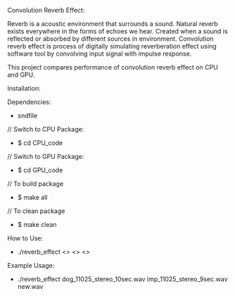 Convolution Reverb Effect:

Reverb is a acoustic environment that surrounds a sound. Natural reverb exists everywhere in the forms of echoes we hear.
Created when a sound is reflected or absorbed by different sources in environment. Convolution reverb effect is process
of digitally simulating reverberation effect using software tool by convolving input signal with impulse response.

This project compares performance of convolution reverb effect on CPU and GPU. 

Installation:

Dependencies:
- sndfile

// Switch to CPU Package:
- $ cd CPU_code 

// Switch to GPU Package:
- $ cd GPU_code 

// To build package
 - $ make all

// To clean package
- $ make clean

How to Use:
- ./reverb_effect <<song>> <<impulse>> <<output>>
 
Example Usage:
 - ./reverb_effect dog_11025_stereo_10sec.wav imp_11025_stereo_9sec.wav new.wav



